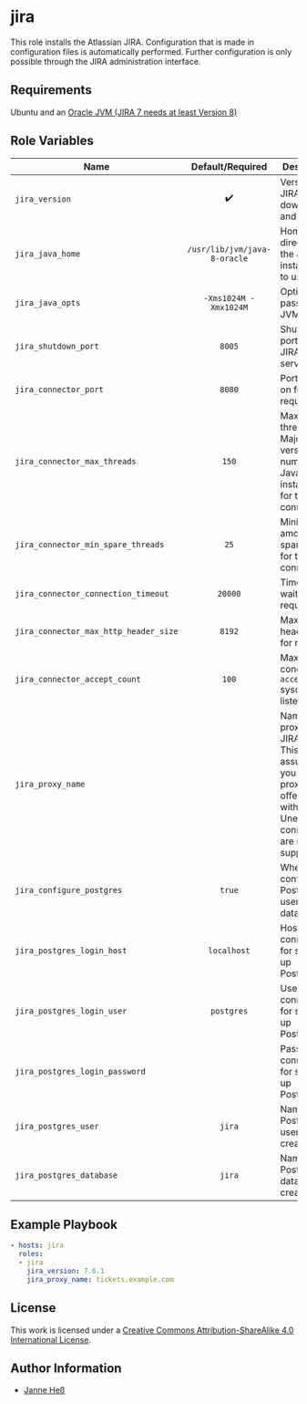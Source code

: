 # jira

This role installs the Atlassian JIRA.
Configuration that is made in configuration files is automatically performed.
Further configuration is only possible through the JIRA administration interface.

## Requirements

Ubuntu and an [Oracle JVM (JIRA 7 needs at least Version 8)](https://github.com/stuvusIT/oracle-java)

## Role Variables

| Name                                  | Default/Required             | Description                                                                                                                                    |
|---------------------------------------|:----------------------------:|------------------------------------------------------------------------------------------------------------------------------------------------|
| `jira_version`                        | :heavy_check_mark:           | Version of JIRA to download and install                                                                                                        |
| `jira_java_home`                      | `/usr/lib/jvm/java-8-oracle` | Home directory of the Java installation to use                                                                                                 |
| `jira_java_opts`                      | `-Xms1024M -Xmx1024M`        | Options to pass to the JVM                                                                                                                     |
| `jira_shutdown_port`                  | `8005`                       | Shutdown port for JIRA's server.xml                                                                                                            |
| `jira_connector_port`                 | `8080`                       | Port to listen on for requests                                                                                                                 |
| `jira_connector_max_threads`          | `150`                        | Maximum threads to Major version number of Java to install use for the connector                                                               |
| `jira_connector_min_spare_threads`    | `25`                         | Minimum amount of spare theads for the connector                                                                                               |
| `jira_connector_connection_timeout`   | `20000`                      | Timeout to wait for requests                                                                                                                   |
| `jira_connector_max_http_header_size` | `8192`                       | Maximum header size for requests                                                                                                               |
| `jira_connector_accept_count`         | `100`                        | Maximum concurrent `accept` syscalls for listening                                                                                             |
| `jira_proxy_name`                     |                              | Name of the proxy to run JIRA behind. This role assumes you use a proxy which offers JIRA with TLS. Unencrypted connections are not supported. |
| `jira_configure_postgres`             | `true`                       | Whether to configure a PostgreSQL user and database                                                                                            |
| `jira_postgres_login_host`            | `localhost`                  | Host to connect to for setting up PostgreSQL                                                                                                   |
| `jira_postgres_login_user`            | `postgres`                   | User to connect with for setting up PostgreSQL                                                                                                 |
| `jira_postgres_login_password`        |                              | Password to connect with for setting up PostgreSQL                                                                                             |
| `jira_postgres_user`                  | `jira`                       | Name of the PostgreSQL user to create                                                                                                          |
| `jira_postgres_database`              | `jira`                       | Name of the PostgreSQL database to create                                                                                                      |


## Example Playbook

```yml
- hosts: jira
  roles:
  - jira
    jira_version: 7.6.1
    jira_proxy_name: tickets.example.com
```

## License

This work is licensed under a [Creative Commons Attribution-ShareAlike 4.0 International License](https://creativecommons.org/licenses/by-sa/4.0/).

## Author Information

- [Janne Heß](https://github.com/dasJ)
